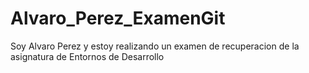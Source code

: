 # Alvaro_Perez_ExamenGit
Soy Alvaro Perez y estoy realizando un examen de recuperacion de la asignatura de Entornos de Desarrollo
